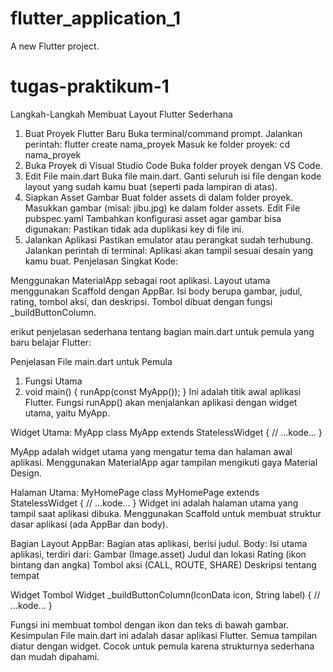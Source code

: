 # flutter_application_1

A new Flutter project.

# tugas-praktikum-1

Langkah-Langkah Membuat Layout Flutter Sederhana
1. Buat Proyek Flutter Baru
Buka terminal/command prompt.
Jalankan perintah:
flutter create nama_proyek
Masuk ke folder proyek: cd nama_proyek
3. Buka Proyek di Visual Studio Code
Buka folder proyek dengan VS Code.
4. Edit File main.dart
Buka file main.dart.
Ganti seluruh isi file dengan kode layout yang sudah kamu buat (seperti pada lampiran di atas).
5. Siapkan Asset Gambar
Buat folder assets di dalam folder proyek.
Masukkan gambar (misal: jibu.jpg) ke dalam folder assets.
 Edit File pubspec.yaml
Tambahkan konfigurasi asset agar gambar bisa digunakan:
Pastikan tidak ada duplikasi key di file ini.
6. Jalankan Aplikasi
Pastikan emulator atau perangkat sudah terhubung.
Jalankan perintah di terminal:
Aplikasi akan tampil sesuai desain yang kamu buat.
Penjelasan Singkat Kode:

Menggunakan MaterialApp sebagai root aplikasi.
Layout utama menggunakan Scaffold dengan AppBar.
Isi body berupa gambar, judul, rating, tombol aksi, dan deskripsi.
Tombol dibuat dengan fungsi _buildButtonColumn.

erikut penjelasan sederhana tentang bagian main.dart untuk pemula yang baru belajar Flutter:

Penjelasan File main.dart untuk Pemula
1. Fungsi Utama
2. void main() {
  runApp(const MyApp());
}
Ini adalah titik awal aplikasi Flutter.
Fungsi runApp() akan menjalankan aplikasi dengan widget utama, yaitu MyApp.

Widget Utama: MyApp
class MyApp extends StatelessWidget {
  // ...kode...
}

MyApp adalah widget utama yang mengatur tema dan halaman awal aplikasi.
Menggunakan MaterialApp agar tampilan mengikuti gaya Material Design.

Halaman Utama: MyHomePage
class MyHomePage extends StatelessWidget {
  // ...kode...
}
Widget ini adalah halaman utama yang tampil saat aplikasi dibuka.
Menggunakan Scaffold untuk membuat struktur dasar aplikasi (ada AppBar dan body).

 Bagian Layout
AppBar: Bagian atas aplikasi, berisi judul.
Body: Isi utama aplikasi, terdiri dari:
Gambar (Image.asset)
Judul dan lokasi
Rating (ikon bintang dan angka)
Tombol aksi (CALL, ROUTE, SHARE)
Deskripsi tentang tempat

Widget Tombol
Widget _buildButtonColumn(IconData icon, String label) {
  // ...kode...
}

Fungsi ini membuat tombol dengan ikon dan teks di bawah gambar.
Kesimpulan
File main.dart ini adalah dasar aplikasi Flutter.
Semua tampilan diatur dengan widget.
Cocok untuk pemula karena strukturnya sederhana dan mudah dipahami.
